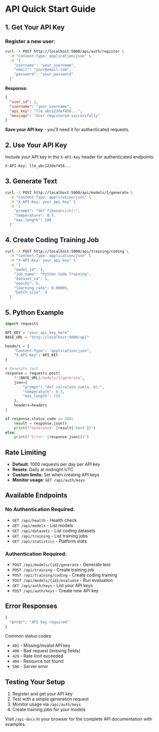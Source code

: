 # API Quick Start Guide

## 1. Get Your API Key

### Register a new user:
```bash
curl -X POST http://localhost:5000/api/auth/register \
  -H "Content-Type: application/json" \
  -d '{
    "username": "your_username",
    "email": "your@email.com",
    "password": "your_password"
  }'
```

**Response:**
```json
{
  "user_id": 1,
  "username": "your_username", 
  "api_key": "llm_abc123def456...",
  "message": "User registered successfully"
}
```

**Save your API key** - you'll need it for authenticated requests.

## 2. Use Your API Key

Include your API key in the `X-API-Key` header for authenticated endpoints:

```bash
X-API-Key: llm_abc123def456...
```

## 3. Generate Text

```bash
curl -X POST http://localhost:5000/api/models/1/generate \
  -H "Content-Type: application/json" \
  -H "X-API-Key: your_api_key" \
  -d '{
    "prompt": "def fibonacci(n):",
    "temperature": 0.7,
    "max_length": 100
  }'
```

## 4. Create Coding Training Job

```bash
curl -X POST http://localhost:5000/api/training/coding \
  -H "Content-Type: application/json" \
  -H "X-API-Key: your_api_key" \
  -d '{
    "model_id": 1,
    "job_name": "Python Code Training",
    "dataset_id": 1,
    "epochs": 5,
    "learning_rate": 0.00005,
    "batch_size": 4
  }'
```

## 5. Python Example

```python
import requests

API_KEY = "your_api_key_here"
BASE_URL = "http://localhost:5000/api"

headers = {
    "Content-Type": "application/json",
    "X-API-Key": API_KEY
}

# Generate text
response = requests.post(
    f"{BASE_URL}/models/1/generate",
    json={
        "prompt": "def calculate_sum(a, b):",
        "temperature": 0.3,
        "max_length": 150
    },
    headers=headers
)

if response.status_code == 200:
    result = response.json()
    print(f"Generated: {result['text']}")
else:
    print(f"Error: {response.json()}")
```

## Rate Limiting

- **Default**: 1000 requests per day per API key
- **Resets**: Daily at midnight UTC
- **Custom limits**: Set when creating API keys
- **Monitor usage**: `GET /api/auth/keys`

## Available Endpoints

### No Authentication Required:
- `GET /api/health` - Health check
- `GET /api/models` - List models
- `GET /api/datasets` - List coding datasets
- `GET /api/training` - List training jobs
- `GET /api/statistics` - Platform stats

### Authentication Required:
- `POST /api/models/{id}/generate` - Generate text
- `POST /api/training` - Create training job
- `POST /api/training/coding` - Create coding training
- `POST /api/models/{id}/evaluate` - Run evaluation
- `GET /api/auth/keys` - List your API keys
- `POST /api/auth/keys` - Create new API key

## Error Responses

```json
{
  "error": "API key required"
}
```

Common status codes:
- `401` - Missing/invalid API key
- `400` - Bad request (missing fields)
- `429` - Rate limit exceeded
- `404` - Resource not found
- `500` - Server error

## Testing Your Setup

1. Register and get your API key
2. Test with a simple generation request
3. Monitor usage via `/api/auth/keys`
4. Create training jobs for your models

Visit `/api-docs` in your browser for the complete API documentation with examples.